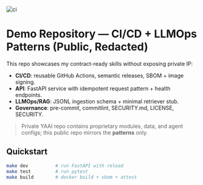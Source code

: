 ![ci](https://github.com/Yoga-Ashrama-AI/demo-repository/actions/workflows/ci.yml/badge.svg)

# Demo Repository — CI/CD + LLMOps Patterns (Public, Redacted)

This repo showcases my contract-ready skills without exposing private IP:
- **CI/CD**: reusable GitHub Actions, semantic releases, SBOM + image signing.
- **API**: FastAPI service with idempotent request pattern + health endpoints.
- **LLMOps/RAG**: JSONL ingestion schema + minimal retriever stub.
- **Governance**: pre-commit, commitlint, SECURITY.md, LICENSE, SECURITY.

> Private YAAI repo contains proprietary modules, data, and agent configs; this public repo mirrors the **patterns** only.

## Quickstart
```bash
make dev          # run FastAPI with reload
make test         # run pytest
make build        # docker build + sbom + attest
